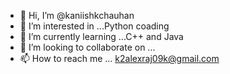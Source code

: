 - 👋 Hi, I’m @kaniishkchauhan
- 👀 I’m interested in ...Python coading
- 🌱 I’m currently learning ...C++ and Java
- 💞️ I’m looking to collaborate on ...
- 📫 How to reach me ... k2alexraj09k@gmail.com

<!---
kaniishkchauhan/kaniishkchauhan is a ✨ special ✨ repository because its `README.md` (this file) appears on your GitHub profile.
You can click the Preview link to take a look at your changes.
--->
